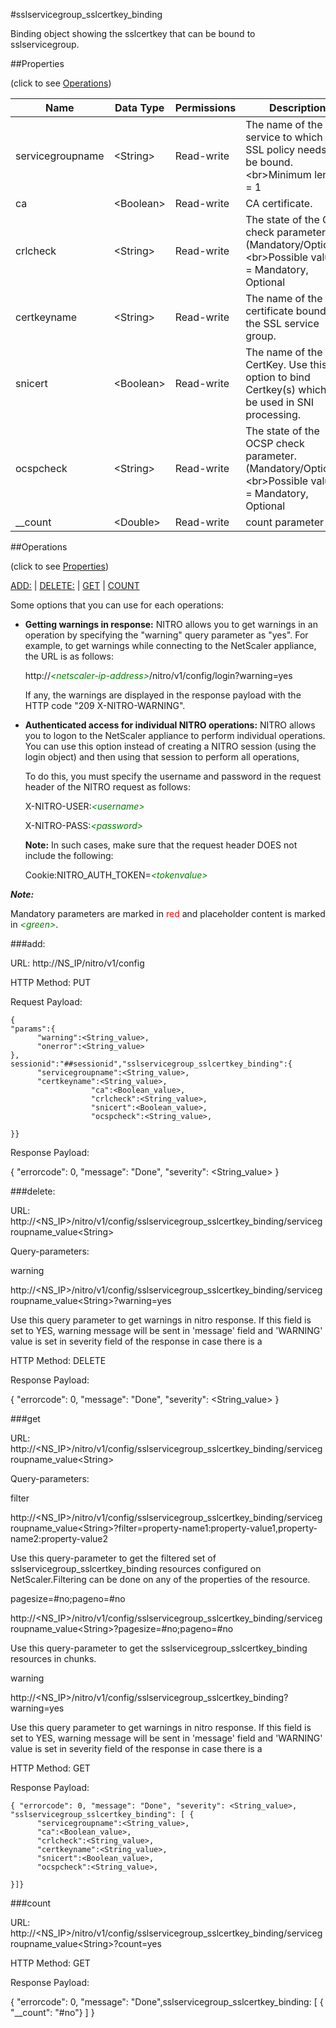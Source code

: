 #sslservicegroup_sslcertkey_binding

Binding object showing the sslcertkey that can be bound to sslservicegroup.


##Properties 
<span>(click to see [Operations](#operations))</span>


<table><thead><tr><th>Name</th><th> Data Type</th><th> Permissions</th><th>Description</th></tr></thead><tbody><tr><td>servicegroupname</td><td>&lt;String></td><td>Read-write</td><td>The name of the SSL service to which the SSL policy needs to be bound.&lt;br>Minimum length = 1</td><tr><tr><td>ca</td><td>&lt;Boolean></td><td>Read-write</td><td>CA certificate.</td><tr><tr><td>crlcheck</td><td>&lt;String></td><td>Read-write</td><td>The state of the CRL check parameter. (Mandatory/Optional).&lt;br>Possible values = Mandatory, Optional</td><tr><tr><td>certkeyname</td><td>&lt;String></td><td>Read-write</td><td>The name of the certificate bound to the SSL service group.</td><tr><tr><td>snicert</td><td>&lt;Boolean></td><td>Read-write</td><td>The name of the CertKey. Use this option to bind Certkey(s) which will be used in SNI processing.</td><tr><tr><td>ocspcheck</td><td>&lt;String></td><td>Read-write</td><td>The state of the OCSP check parameter. (Mandatory/Optional).&lt;br>Possible values = Mandatory, Optional</td><tr><tr><td>__count</td><td>&lt;Double></td><td>Read-write</td><td>count parameter</td><tr></tbody></table>
##Operations 
<span>(click to see [Properties](#properties))</span>


[ADD:](#add:) | [DELETE:](#delete:) | [GET](#get) | [COUNT](#count)


Some options that you can use for each operations:
<ul><li><p><b>Getting warnings in response:</b> NITRO allows you to get warnings in an operation by specifying the "warning" query parameter as "yes". For example, to get warnings while connecting to the NetScaler appliance, the URL is as follows:</p><p>http://<span style="color:green;font-style:italic;">&lt;netscaler-ip-address&gt;</span>/nitro/v1/config/login?warning=yes</p><p>If any, the warnings are displayed in the response payload with the HTTP code "209 X-NITRO-WARNING".</p></li><li><p><b>Authenticated access for individual NITRO operations:</b> NITRO allows you to logon to the NetScaler appliance to perform individual operations. You can use this option instead of creating a NITRO session (using the login object) and then using that session to perform all operations,</p><p>To do this, you must specify the username and password in the request header of the NITRO request as follows:</p><p>X-NITRO-USER:<span style="color:green;font-style:italic;">&lt;username&gt;</span></p><p>X-NITRO-PASS:<span style="color:green;font-style:italic;">&lt;password&gt;</span></p><p><b>Note:</b> In such cases, make sure that the request header DOES not include the following:</p><p>Cookie:NITRO_AUTH_TOKEN=<span style="color:green;font-style:italic;">&lt;tokenvalue&gt;</span></p></li></ul>



***Note:*** 
Mandatory parameters are marked in <span style="color:#FF0000;">red</span> and placeholder content is marked in <span style="color:green;font-style:italic">&lt;green&gt;</span>.

###add:



URL: http://NS_IP/nitro/v1/config
HTTP Method: PUT
Request Payload: ```{"params":{      "warning":<String_value>,      "onerror":<String_value>},sessionid":"##sessionid","sslservicegroup_sslcertkey_binding":{      "servicegroupname":<String_value>,      "certkeyname":<String_value>,                  "ca":<Boolean_value>,                  "crlcheck":<String_value>,                  "snicert":<Boolean_value>,                  "ocspcheck":<String_value>,}}```
Response Payload: 
{ "errorcode": 0, "message": "Done", "severity": <String_value> }


###delete:



URL: http://&lt;NS_IP&gt;/nitro/v1/config/sslservicegroup_sslcertkey_binding/servicegroupname_value&lt;String&gt;
Query-parameters:
warning
http://&lt;NS_IP&gt;/nitro/v1/config/sslservicegroup_sslcertkey_binding/servicegroupname_value&lt;String&gt;?warning=yes
Use this query parameter to get warnings in nitro response. If this field is set to YES, warning message will be sent in 'message' field and 'WARNING' value is set in severity field of the response in case there is a



HTTP Method: DELETE
Response Payload: 
{ "errorcode": 0, "message": "Done", "severity": <String_value> }


###get



URL: http://&lt;NS_IP&gt;/nitro/v1/config/sslservicegroup_sslcertkey_binding/servicegroupname_value&lt;String&gt;
Query-parameters:
filter
http://&lt;NS_IP&gt;/nitro/v1/config/sslservicegroup_sslcertkey_binding/servicegroupname_value&lt;String&gt;?filter=property-name1:property-value1,property-name2:property-value2
Use this query-parameter to get the filtered set of sslservicegroup_sslcertkey_binding resources configured on NetScaler.Filtering can be done on any of the properties of the resource.


pagesize=#no;pageno=#no
http://&lt;NS_IP&gt;/nitro/v1/config/sslservicegroup_sslcertkey_binding/servicegroupname_value&lt;String&gt;?pagesize=#no;pageno=#no
Use this query-parameter to get the sslservicegroup_sslcertkey_binding resources in chunks.


warning
http://&lt;NS_IP&gt;/nitro/v1/config/sslservicegroup_sslcertkey_binding?warning=yes
Use this query parameter to get warnings in nitro response. If this field is set to YES, warning message will be sent in 'message' field and 'WARNING' value is set in severity field of the response in case there is a



HTTP Method: GET
Response Payload: ```{ "errorcode": 0, "message": "Done", "severity": <String_value>, "sslservicegroup_sslcertkey_binding": [ {      "servicegroupname":<String_value>,      "ca":<Boolean_value>,      "crlcheck":<String_value>,      "certkeyname":<String_value>,      "snicert":<Boolean_value>,      "ocspcheck":<String_value>,}]}```



###count



URL: http://&lt;NS_IP&gt;/nitro/v1/config/sslservicegroup_sslcertkey_binding/servicegroupname_value&lt;String&gt;?count=yes
HTTP Method: GET
Response Payload: 
{ "errorcode": 0, "message": "Done",sslservicegroup_sslcertkey_binding: [ { "__count": "#no"} ] }


